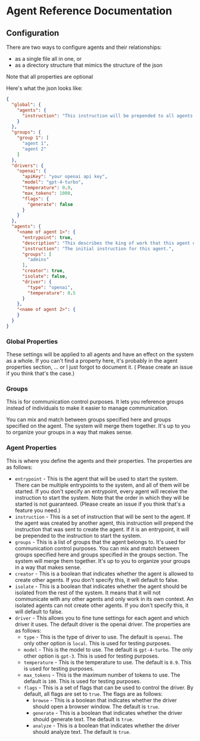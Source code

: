 # Agent Reference Documentation

## Configuration

There are two ways to configure agents and their relationships:

* as a single file all in one, or
* as a directory structure that mimics the structure of the json

Note that all properties are optional

Here's what the json looks like:

```json
{
  "global": {
    "agents": {
      "instruction": "This instruction will be prepended to all agents' instructions."
    }
  },
  "groups": {
    "group 1": [
      "agent 1",
      "agent 2"
    ]
  },
  "drivers": {
    "openai": {
      "apiKey": "your openai api key",
      "model": "gpt-4-turbo",
      "temperature": 0.9,
      "max_tokens": 1000,
      "flags": {
        "generate": false
      }
    }
  },
  "agents": {
    "<name of agent 1>": {
      "entrypoint": true,
      "description": "This describes the king of work that this agent does.it translates to system instructions for this agent.",
      "instruction": "The initial instruction for this agent.",
      "groups": [
        "admins"
      ],
      "creator": true,
      "isolate": false,
      "driver": {
        "type": "openai",
        "temperature": 0.5
      }
    },
    "<name of agent 2>": {
    }
  }
}
```

### Global Properties

These settings will be applied to all agents and have an effect on the system as a whole.
If you can't find a property here, it's probably in the agent properties section, ... or I just forgot to document it. (
Please create an issue if you think that's the case.)

### Groups

This is for communication control purposes. It lets you reference groups instead of individuals to make it easier to
manage communication.

You can mix and match between groups specified here and groups specified on the agent. The system will merge them
together. It's up to you to organize your groups in a way that makes sense.

### Agent Properties

This is where you define the agents and their properties. The properties are as follows:

* `entrypoint` - This is the agent that will be used to start the system. There can be multiple entrypoints to the
  system, and all of them will be started. If you don't specify an entrypoint, every agent will receive the instruction
  to start the system. Note that the order in which they will be started is not guaranteed. (Please create an issue if
  you think that's a feature you need.)
* `instruction` - This is a set of instruction that will be sent to the agent. If the agent was created by another
  agent, this instruction will prepend the instruction that was sent to create the agent. If it is an entrypoint, it
  will be prepended to the instruction to start the system.
* `groups` - This is a list of groups that the agent belongs to. It's used for communication control purposes. You can
  mix and match between groups specified here and groups specified in the groups section. The system will merge them
  together. It's up to you to organize your groups in a way that makes sense.
* `creator` - This is a boolean that indicates whether the agent is allowed to create other agents. If you don't specify
  this, it will default to false.
* `isolate` - This is a boolean that indicates whether the agent should be isolated from the rest of the system. It
  means that it will not communicate with any other agents and only work in its own context. An isolated agents can not
  create other agents. If you don't specify this, it will default to false.
* `driver` - This allows you to fine tune settings for each agent and which driver it uses. The default driver is the
  openai driver. The properties are as follows:
    * `type` - This is the type of driver to use. The default is `openai`. The only other option is `local`. This is
      used for testing purposes.
    * `model` - This is the model to use. The default is `gpt-4-turbo`. The only other option is `gpt-3`. This is used
      for testing purposes.
    * `temperature` - This is the temperature to use. The default is `0.9`. This is used for testing purposes.
    * `max_tokens` - This is the maximum number of tokens to use. The default is `100`. This is used for testing
      purposes.
    * `flags` - This is a set of flags that can be used to control the driver. By default, all flags are set to `true`.
      The flags are as follows:
        * `browse` - This is a boolean that indicates whether the driver should open a browser window. The default
          is `true`.
        * `generate` - This is a boolean that indicates whether the driver should generate text. The default is `true`.
        * `analyze` - This is a boolean that indicates whether the driver should analyze text. The default is `true`.